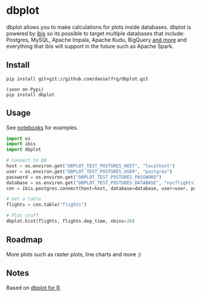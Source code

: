 # dbplot

dbplot allows you to make calculations for plots inside databases.
dbplot is powered by [ibis](https://github.com/ibis-project/ibis) so its possible to target multiple databases that include:
Postgres, MySQL, Apache Impala, Apache Kudu, BigQuery [and more](https://docs.ibis-project.org/) and everything that ibis will support
in the future such as Apache Spark.

## Install

```
pip install git+git://github.com/danielfrg/dbplot.git

(soon on Pypi)
pip install dbplot
```

## Usage

See [notebooks]() for examples.

```python
import os
import ibis
import dbplot

# Connect to DB
host = os.environ.get("DBPLOT_TEST_POSTGRES_HOST", "localhost")
user = os.environ.get("DBPLOT_TEST_POSTGRES_USER", "postgres")
password = os.environ.get("DBPLOT_TEST_POSTGRES_PASSWORD")
database = os.environ.get("DBPLOT_TEST_POSTGRES_DATABASE", "nycflights13")
con = ibis.postgres.connect(host=host, database=database, user=user, password=password)

# Get a table
flights = con.table("flights")

# Plot stuff
dbplot.hist(flights, flights.dep_time, nbins=20)
```

## Roadmap

More plots such as raster plots, line charts and more :)

## Notes

Based on [dbplot for R](https://github.com/edgararuiz/dbplot).
